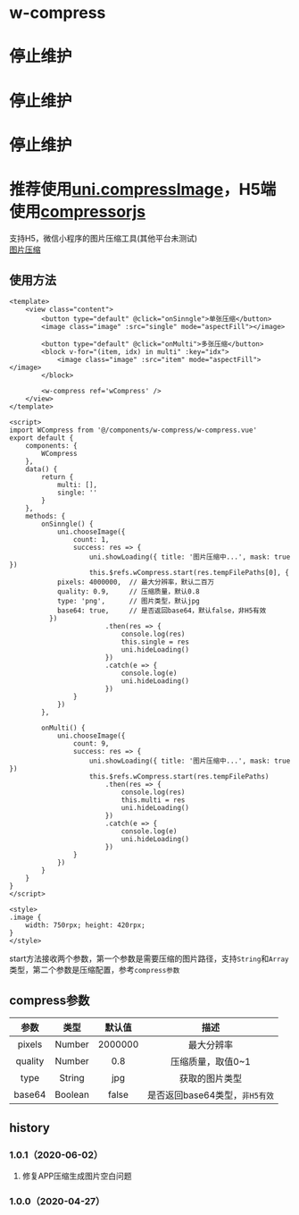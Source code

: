 # w-compress

# 停止维护
# 停止维护
# 停止维护

# 推荐使用[uni.compressImage](https://uniapp.dcloud.net.cn/api/media/image.html#compressimage)，H5端使用[compressorjs](https://github.com/fengyuanchen/compressorjs)

支持H5，微信小程序的图片压缩工具(其他平台未测试)<br />
[图片压缩](https://ext.dcloud.net.cn/plugin?id=1718#detail)

## 使用方法
```
<template>
	<view class="content">
		<button type="default" @click="onSinngle">单张压缩</button>
		<image class="image" :src="single" mode="aspectFill"></image>
		
		<button type="default" @click="onMulti">多张压缩</button>
		<block v-for="(item, idx) in multi" :key="idx">
			<image class="image" :src="item" mode="aspectFill"></image>
		</block>
		
		<w-compress ref='wCompress' />
	</view>
</template>

<script>
import WCompress from '@/components/w-compress/w-compress.vue'
export default {
	components: {
		WCompress
	},
	data() {
		return {
			multi: [],
			single: ''
		}
	},
	methods: {
		onSinngle() {
			uni.chooseImage({
				count: 1,
				success: res => {
					uni.showLoading({ title: '图片压缩中...', mask: true })
					this.$refs.wCompress.start(res.tempFilePaths[0], {
            pixels: 4000000,  // 最大分辨率，默认二百万
            quality: 0.9,     // 压缩质量，默认0.8
            type: 'png',      // 图片类型，默认jpg
            base64: true,     // 是否返回base64，默认false，非H5有效
          })
						.then(res => {
							console.log(res)
							this.single = res
							uni.hideLoading()
						})
						.catch(e => {
							console.log(e)
							uni.hideLoading()
						})
				}
			})
		},
		
		onMulti() {
			uni.chooseImage({
				count: 9,
				success: res => {
					uni.showLoading({ title: '图片压缩中...', mask: true })
					this.$refs.wCompress.start(res.tempFilePaths)
						.then(res => {
							console.log(res)
							this.multi = res
							uni.hideLoading()
						})
						.catch(e => {
							console.log(e)
							uni.hideLoading()
						})
				}
			})
		}
	}
}
</script>

<style>
.image {
	width: 750rpx; height: 420rpx;
}
</style>
```

start方法接收两个参数，第一个参数是需要压缩的图片路径，支持`String`和`Array`类型，第二个参数是压缩配置，参考`compress参数`

## compress参数
|参数|类型|默认值|描述|
|:--:|:--:|:--:|:--:|
|pixels|Number|2000000|最大分辨率|
|quality|Number|0.8|压缩质量，取值0~1|
|type|String|jpg|获取的图片类型|
|base64|Boolean|false|是否返回base64类型，`非H5有效`|

## history
### 1.0.1（2020-06-02）
1. 修复APP压缩生成图片空白问题

### 1.0.0（2020-04-27）
